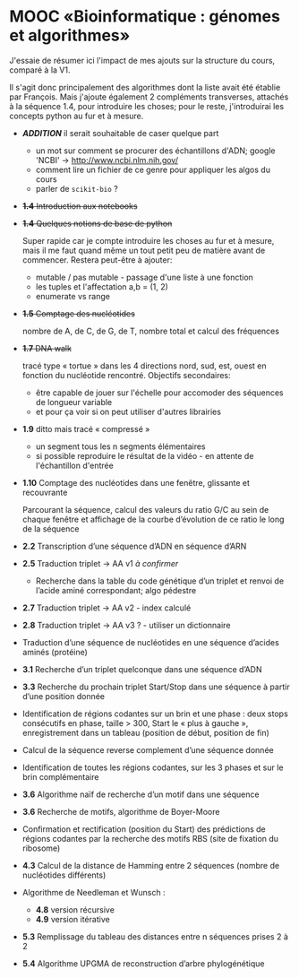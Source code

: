 # MOOC «Bioinformatique : génomes et algorithmes»

J'essaie de résumer ici l'impact de mes ajouts sur la structure du cours, comparé à la V1.

Il s'agit donc principalement des algorithmes dont la liste avait été établie par François. Mais j'ajoute également 2 compléments transverses, attachés à la séquence 1.4, pour introduire les choses; pour le reste, j'introduirai les concepts python au fur et à mesure.

* ***ADDITION*** il serait souhaitable de caser quelque part 

  * un mot sur comment se procurer des échantillons d'ADN; google 'NCBI' -> http://www.ncbi.nlm.nih.gov/
  * comment lire un fichier de ce genre pour appliquer les algos du cours
  * parler de `scikit-bio` ?

* ~~**1.4** Introduction aux notebooks~~
 
* ~~**1.4** Quelques notions de base de python~~

  Super rapide car je compte introduire les choses au fur et à mesure, mais il me faut quand même un tout petit peu de matière avant de commencer. Restera peut-être à ajouter:
    * mutable / pas mutable - passage d'une liste à une fonction
    * les tuples et l'affectation a,b = (1, 2)
    * enumerate vs range

* ~~**1.5** Comptage des nucléotides~~

  nombre de A, de C, de G, de T, nombre total et calcul des fréquences

* ~~**1.7** DNA walk~~

  tracé type « tortue » dans les 4 directions nord, sud, est, ouest en fonction du nucléotide rencontré. Objectifs secondaires:
    *  être capable de jouer sur l'échelle pour accomoder des séquences de longueur variable
    *  et pour ça voir si on peut utiliser d'autres librairies

* **1.9** ditto mais tracé « compressé » 
  * un segment tous les n segments élémentaires
  * si possible reproduire le résultat de la vidéo - en attente de l'échantillon d'entrée

* **1.10** Comptage des nucléotides dans une fenêtre, glissante et recouvrante

  Parcourant la séquence, calcul des valeurs du ratio G/C au sein de chaque fenêtre et affichage de la courbe d’évolution de ce ratio le long de la séquence

* **2.2** Transcription d’une séquence d’ADN en séquence d’ARN

* **2.5** Traduction triplet -> AA v1 *à confirmer*

  * Recherche dans la table du code génétique d’un triplet et renvoi de l’acide aminé correspondant; algo pédestre

* **2.7** Traduction triplet -> AA v2 - index calculé

* **2.8** Traduction triplet -> AA v3 ? - utiliser un dictionnaire

* Traduction d’une séquence de nucléotides en une séquence d’acides aminés (protéine)

* **3.1** Recherche d’un triplet quelconque dans une séquence d’ADN

* **3.3** Recherche du prochain triplet Start/Stop dans une séquence à partir d’une position donnée

* Identification de régions codantes sur un brin et une phase : deux stops consécutifs en phase, taille > 300, Start le « plus à gauche », enregistrement dans un tableau (position de début, position de fin)

* Calcul de la séquence reverse complement d’une séquence donnée

* Identification de toutes les régions codantes, sur les 3 phases et sur le brin complémentaire

* **3.6** Algorithme naïf de recherche d’un motif dans une séquence

* **3.6** Recherche de motifs, algorithme de Boyer-Moore

* Confirmation et rectification (position du Start) des prédictions de régions codantes par la recherche des motifs RBS (site de fixation du ribosome)

* **4.3** Calcul de la distance de Hamming entre 2 séquences (nombre de nucléotides différents)

* Algorithme de Needleman et Wunsch :
  *	 **4.8** version récursive
  * **4.9** version itérative

* **5.3** Remplissage du tableau des distances entre n séquences prises 2 à 2

* **5.4** Algorithme UPGMA de reconstruction d’arbre phylogénétique
